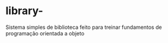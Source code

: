 # library-

Sistema simples de biblioteca feito para treinar fundamentos de programação orientada a objeto 